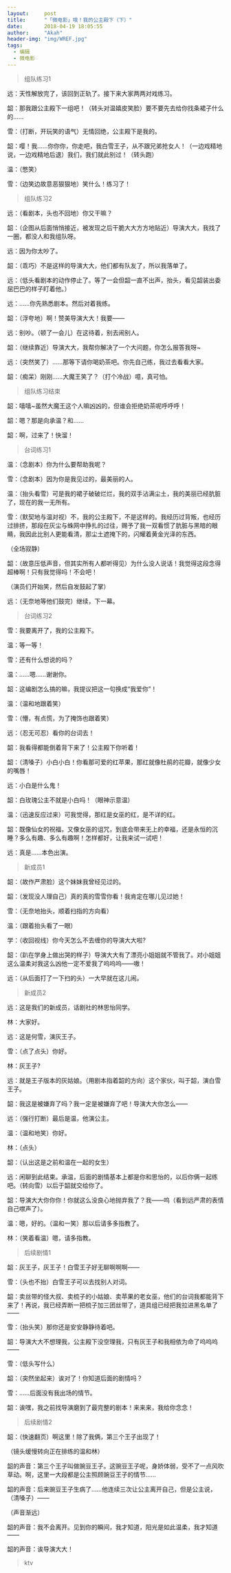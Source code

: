 ```yaml
---
layout:     post
title:      "「微电影」哦！我的公主殿下（下）"
date:       2018-04-19 18:05:55
author:     "Akah"
header-img: "img/WREF.jpg"
tags:
  - 编辑
  - 微电影
---
```


> 组队练习1

远：天性解放完了，该回到正轨了。接下来大家两两对戏练习。

韶：那我跟公主殿下一组吧！（转头对温嬉皮笑脸）要不要先去给你找条裙子什么的……

雪：（打断，开玩笑的语气）无情回绝，公主殿下是我的。

韶：嘤！我……你你你，你走吧，我白雪王子，从不跟兄弟抢女人！（一边戏精地说，一边戏精地后退）我们，我们就此别过！（转头跑）

温：（憋笑）

雪：（边笑边故意恶狠狠地）笑什么！练习了！



>  组队练习2

远：（看剧本，头也不回地）你又干嘛？

韶：（企图从后面悄悄接近，被发现之后干脆大大方方地贴近）导演大大，我找了一圈，都没人和我组队呀。

远：因为你太吵了。

韶：（乖巧）不是这样的导演大大，他们都有队友了，所以我落单了。

远：（低头看剧本的动作停止了。等了一会但韶一直不出声，抬头，看见韶装出委屈巴巴的样子盯着他。）

远：……你先熟悉剧本。然后对着我练。

韶：（浮夸地）啊！赞美导演大大！我要——

远：别吵。（顿了一会儿）在这待着，别去闹别人。

韶：（继续靠近）导演大大，我帮你解决了一个大问题，你怎么报答我呀~

远：（突然笑了）……那等下请你喝奶茶吧。你先自己练，我过去看看大家。

 

韶：（痴呆）刚刚……大魔王笑了？（打个冷战）噫，真可怕。



> 组队练习结束

韶：嘻嘻~虽然大魔王这个人嘛凶凶的，但谁会拒绝奶茶呢呼呼呼！

韶：嗯？那是向承温？和……

韶：啊，过来了！快溜！



> 台词练习1

温：（念剧本）你为什么要帮助我呢？

雪：（念剧本）因为你是我见过的，最美丽的人。

温：（抬头看雪）可是我的裙子破破烂烂，我的双手沾满尘土，我的美丽已经肮脏了，现在的我一无所有。

雪：（默契地与温对视）不，我的公主殿下，不是这样的。我经历过背叛，也经历过排挤，那段在灰尘与蛛网中挣扎的过往，赐予了我一双看惯了肮脏与黑暗的眼睛，我因此比别人更能看清，那尘土遮掩下的，闪耀着黄金光泽的东西。

（全场寂静）

韶：（故意压低声音，但其实所有人都听得见）为什么没人说话！我觉得这段念得超棒啊！只有我觉得吗！不会吧！

（演员们开始笑，然后自发鼓起了掌）

远：（无奈地等他们鼓完）继续，下一幕。



> 台词练习2

雪：我要离开了，我的公主殿下。

温：等一等！

雪：还有什么想说的吗？

温：……嗯……谢谢你。

韶：这编剧怎么搞的嘛，我提议把这一句换成“我爱你”！

温：（温和地跟着笑）

雪：（懵，有点慌，为了掩饰也跟着笑）

远：（忍无可忍）看你的台词去！

韶：我看得都能倒着背下来了！公主殿下你听着！

韶：（清嗓子）小白小白！你看那可爱的红苹果，那红就像杜鹃的花瓣，就像少女的嘴唇！

远：小白是什么鬼！

韶：白玫瑰公主不就是小白吗！（眼神示意温）

温：（迅速反应过来）可我觉得，那红是女巫的红，是不详的红。

韶：既像仙女的祝福，又像女巫的诅咒，到底会带来无上的幸福，还是永恒的沉睡？多么有趣、多么有趣啊！怎样都好，让我来试一试吧！

远：真是……本色出演。



> 新成员1

韶：（故作严肃脸）这个妹妹我曾经见过的。

韶：（发现没人理自己）真的真的雪雪你看！我肯定在哪儿见过她！

雪：（无奈地抬头，顺着扫指的方向看）

温：（跟着抬头看了一眼）

学：（收回视线）你今天怎么不去缠你的导演大大啦?

韶：（趴在学身上做出哭的样子）导演大大有了漂亮小姐姐就不管我了。对小姐姐这么温柔对我这么凶他一定不爱我了呜呜呜——嗷！

远：（从后面打了一下扫的头）一大早就在这儿闹。



> 新成员2

远：这是我们的新成员，话剧社的林思怡同学。

林：大家好。

远：这是何雪，演灰王子。

雪：（点了点头）你好。

林：灰王子?

远：就是王子版本的灰姑娘。（用剧本指着韶的方向）这个家伙，叫于韶，演白雪王子。

韶：我这是被嫌弃了吗？我一定是被嫌弃了吧！导演大大你怎么——

远：（强行打断）最后是温，他演公主。

温：（温和地笑）你好。

林：（点头）

韶：（认出这是之前和温在一起的女生）

远：闲聊到此结束。承温，后面的剧情基本上都是你和思怡的，以后你俩一起练吧。（转向雪）以后于韶就交给你了。

韶：导演大大你你你！你就这么没良心地抛弃我了？我——呜（看到远严肃的表情自己噤声了）。

温：嗯，好的。（温和一笑）那以后请多多指教了。

林：（笑着看温）嗯，请多指教。



> 后续剧情1

韶：灰王子，灰王子！白雪王子好无聊啊啊啊——

雪：（头也不抬）白雪王子可以去找别人对词。

韶：卖丝带的怪大叔、卖梳子的小姑娘、卖苹果的老女巫，他们的台词我都能背下来了！再说，我已经弄断一把梳子加三团丝带了，道具组已经把我拉进黑名单了——

雪：（抬头笑）那你还是安安静静待着吧。

韶：导演大大不想理我，公主殿下没空理我，只有灰王子和我相依为命了呜呜呜——

雪：（低头写什么）

韶：（突然坐起来）诶对了！你知道后面的剧情吗？

雪：……后面没有我出场的情节。

韶：诶嘿，我之前找导演磨到了最完整的剧本！来来来，我给你念念！



> 后续剧情2

韶：（快速翻页）啊这里！除了我俩，第三个王子出现了！

（镜头缓慢转向正在排练的温和林）

韶的声音：第三个王子叫做豌豆王子。这豌豆王子呢，身娇体弱，受不了一点风吹草动。啊，这里一大段都是公主照顾豌豆王子的情节……

韶的声音：后来豌豆王子生病了……他连续三次让公主离开自己，但是公主说，（清嗓子）——

（声音渐远）

韶的声音：我不会离开。见到你的瞬间，我才知道，阳光是如此温柔，我才知道——

韶的声音：诶导演大大！



> ktv